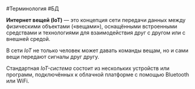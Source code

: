 #Терминология  #БД 

**Интернет вещей (IoT)** — это концепция сети передачи данных между физическими объектами («вещами»), оснащёнными встроенными средствами и технологиями для взаимодействия друг с другом или с внешней средой.

В сети *IoT* не только человек может давать команды вещам, но и сами вещи передают сигналы друг другу.

Стандартная *IoT-система* состоит из нескольких устройств или программ, подключённых к облачной платформе с помощью Bluetooth или WiFi.